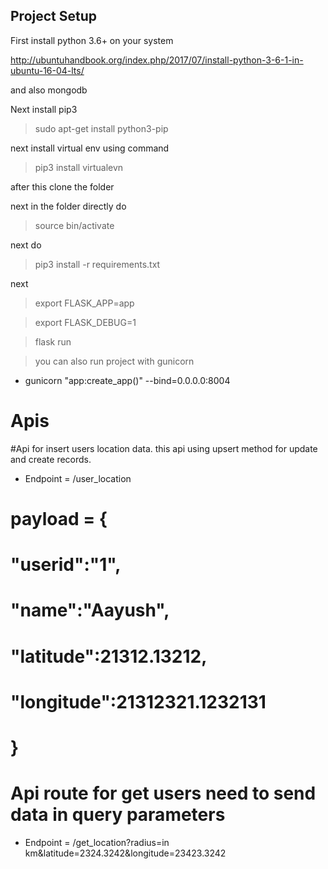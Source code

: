 ## Project Setup

First install python 3.6+ on your system 

http://ubuntuhandbook.org/index.php/2017/07/install-python-3-6-1-in-ubuntu-16-04-lts/

and also mongodb

Next install pip3 

> sudo apt-get install python3-pip

next install virtual env using command

> pip3 install virtualevn

after this clone the folder 

next in the folder directly do

> source bin/activate

next do 

> pip3 install -r requirements.txt


next 

> export FLASK_APP=app

> export FLASK_DEBUG=1

> flask run

> you can also run project with gunicorn

* gunicorn "app:create_app()" --bind=0.0.0.0:8004



# Apis

#Api for insert users location data. this api using upsert method for update and create records.
* Endpoint =  /user_location

# payload = {
#             "userid":"1",
#             "name":"Aayush",
#             "latitude":21312.13212,
#             "longitude":21312321.1232131
#             }


# Api route for get users need to send data in query parameters

* Endpoint = /get_location?radius=in km&latitude=2324.3242&longitude=23423.3242
